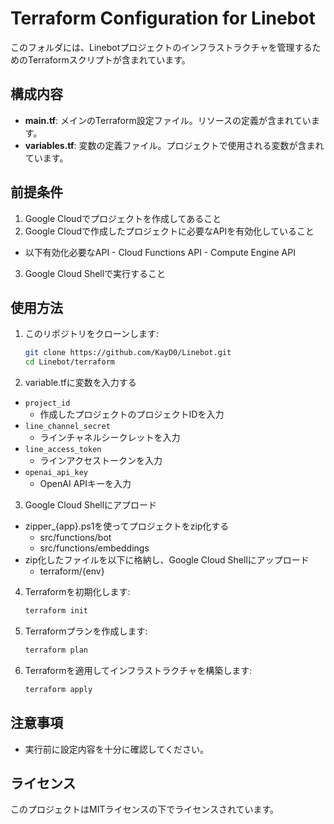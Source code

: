 # Terraform Configuration for Linebot

このフォルダには、Linebotプロジェクトのインフラストラクチャを管理するためのTerraformスクリプトが含まれています。

## 構成内容

- **main.tf**: メインのTerraform設定ファイル。リソースの定義が含まれています。
- **variables.tf**: 変数の定義ファイル。プロジェクトで使用される変数が含まれています。

## 前提条件

1. Google Cloudでプロジェクトを作成してあること
2. Google Cloudで作成したプロジェクトに必要なAPIを有効化していること
  -  以下有効化必要なAPI
    - Cloud Functions API
    - Compute Engine API
3. Google Cloud Shellで実行すること

## 使用方法

1. このリポジトリをクローンします:
    ```sh
    git clone https://github.com/KayD0/Linebot.git
    cd Linebot/terraform
    ```
2. variable.tfに変数を入力する
  - `project_id`
    - 作成したプロジェクトのプロジェクトIDを入力
  - `line_channel_secret`
    - ラインチャネルシークレットを入力
  - `line_access_token`
    - ラインアクセストークンを入力
  - `openai_api_key`
    - OpenAI APIキーを入力

3. Google Cloud Shellにアプロード
  - zipper_{app}.ps1を使ってプロジェクトをzip化する
    - src/functions/bot
    - src/functions/embeddings
  - zip化したファイルを以下に格納し、Google Cloud Shellにアップロード
    - terraform/{env}

4. Terraformを初期化します:
    ```sh
    terraform init
    ```

5. Terraformプランを作成します:
    ```sh
    terraform plan
    ```

6. Terraformを適用してインフラストラクチャを構築します:
    ```sh
    terraform apply
    ```

## 注意事項

- 実行前に設定内容を十分に確認してください。

## ライセンス

このプロジェクトはMITライセンスの下でライセンスされています。